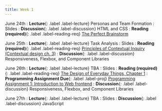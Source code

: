 ```yaml
---
title: Week 1
---
```


<!-- prettier-ignore-start -->

June 24th
: **Lecture**{: .label .label-lecture} Personas and Team Formation
  : Slides
: **Discussion**{: .label .label-discussion} HTML and CSS
: **Reading (required)**{: .label .label-reading-req} [The Perfect Brainstorm](https://bcourses.berkeley.edu/courses/1535376/files/folder/readings?preview=89055875)

June 25th
: **Lecture**{: .label .label-lecture} Task Analysis
  : Slides
: **Reading (required)**{: .label .label-reading-req} [Principles of Contextual Inquiry (Contextual design ch. 3)](https://berkeley.app.box.com/s/s0mf71wwr1pc2s3pf2mn511s3igk2y2s)
: **Discussion**{: .label .label-discussion} Responsiveness, Flexbox, and Component Libraries

June 26th
: **Lecture**{: .label .label-lecture} TBA
  : Slides
: **Reading (required)**{: .label .label-reading-req} [The Design of Everyday Things, Chapter 1](https://berkeley.app.box.com/s/tfhr8gcdwu5fcehuhvovx3ci4b6cmirz)
: **Programming Assignment Due**{: .label .label-proj} [Programming Assignment 1: Introduction to Web frontend](https://bcourses.berkeley.edu/courses/1535376/assignments/8758590)
: **Discussion**{: .label .label-discussion} Responsiveness, Flexbox, and Component Libraries

June 27th
: **Lecture**{: .label .label-lecture} TBA
  : Slides
: **Discussion**{: .label .label-discussion} JavaScript

<!-- prettier-ignore-end -->
